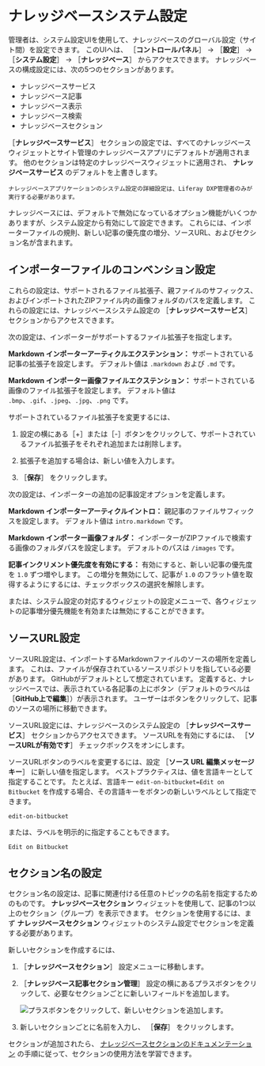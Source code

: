 # ナレッジベースシステム設定

管理者は、システム設定UIを使用して、ナレッジベースのグローバル設定（サイト間）を設定できます。 このUIへは、 ［**コントロールパネル**］ &rarr; ［**設定**］ &rarr; ［**システム設定**］ &rarr; ［**ナレッジベース**］ からアクセスできます。 ナレッジベースの構成設定には、次の5つのセクションがあります。

* ナレッジベースサービス
* ナレッジベース記事
* ナレッジベース表示
* ナレッジベース検索
* ナレッジベースセクション

［**ナレッジベースサービス**］ セクションの設定では、すべてのナレッジベースウィジェットとサイト管理のナレッジベースアプリにデフォルトが適用されます。 他のセクションは特定のナレッジベースウィジェットに適用され、 **ナレッジベースサービス** のデフォルトを上書きします。

```{important}
ナレッジベースアプリケーションのシステム設定の詳細設定は、Liferay DXP管理者のみが実行する必要があります。
```

ナレッジベースには、デフォルトで無効になっているオプション機能がいくつかありますが、システム設定から有効にして設定できます。 これらには、インポーターファイルの規則、新しい記事の優先度の増分、ソースURL、およびセクション名が含まれます。

## インポーターファイルのコンベンション設定

これらの設定は、サポートされるファイル拡張子、親ファイルのサフィックス、およびインポートされたZIPファイル内の画像フォルダのパスを定義します。 これらの設定には、ナレッジベースシステム設定の ［**ナレッジベースサービス**］ セクションからアクセスできます。

次の設定は、インポーターがサポートするファイル拡張子を指定します。

**Markdown インポーターアーティクルエクステンション：** サポートされている記事の拡張子を設定します。 デフォルト値は `.markdown` および `.md` です。

**Markdown インポーター画像ファイルエクステンション：** サポートされている画像のファイル拡張子を設定します。 デフォルト値は `.bmp`、`.gif`、`.jpeg`、`.jpg`、`.png` です。

サポートされているファイル拡張子を変更するには、

1. 設定の横にある［+］または［-］ボタンをクリックして、サポートされているファイル拡張子をそれぞれ追加または削除します。

1. 拡張子を追加する場合は、新しい値を入力します。

1. ［**保存**］ をクリックします。

次の設定は、インポーターの追加の記事設定オプションを定義します。

**Markdown インポーターアーティクルイントロ：** 親記事のファイルサフィックスを設定します。 デフォルト値は `intro.markdown` です。

**Markdown インポーター画像フォルダ：** インポーターがZIPファイルで検索する画像のフォルダパスを設定します。 デフォルトのパスは `/images` です。

**記事インクリメント優先度を有効にする：** 有効にすると、新しい記事の優先度を `1.0` ずつ増やします。 この増分を無効にして、記事が `1.0` のフラット値を取得するようにするには、チェックボックスの選択を解除します。

または、システム設定の対応するウィジェットの設定メニューで、各ウィジェットの記事増分優先機能を有効または無効にすることができます。

## ソースURL設定

ソースURL設定は、インポートするMarkdownファイルのソースの場所を定義します。 これは、ファイルが保存されているソースリポジトリを指している必要があります。 GitHubがデフォルトとして想定されています。 定義すると、ナレッジベースでは、表示されている各記事の上にボタン（デフォルトのラベルは ［**GitHub上で編集**］）が表示されます。 ユーザーはボタンをクリックして、記事のソースの場所に移動できます。

ソースURL設定には、ナレッジベースのシステム設定の ［**ナレッジベースサービス**］ セクションからアクセスできます。 ソースURLを有効にするには、 ［**ソースURLが有効です**］ チェックボックスをオンにします。

ソースURLボタンのラベルを変更するには、設定 ［**ソース URL 編集メッセージ キー**］ に新しい値を指定します。 ベストプラクティスは、値を言語キーとして指定することです。 たとえば、言語キー `edit-on-bitbucket=Edit on Bitbucket` を作成する場合、その言語キーをボタンの新しいラベルとして指定できます。

    edit-on-bitbucket

または、ラベルを明示的に指定することもできます。 

    Edit on Bitbucket

## セクション名の設定

セクション名の設定は、記事に関連付ける任意のトピックの名前を指定するためのものです。 **ナレッジベースセクション** ウィジェットを使用して、記事の1つ以上のセクション（グループ）を表示できます。 セクションを使用するには、まず **ナレッジベースセクション** ウィジェットのシステム設定でセクションを定義する必要があります。

新しいセクションを作成するには、

1. ［**ナレッジベースセクション**］ 設定メニューに移動します。

1. ［**ナレッジベース記事セクション管理**］ 設定の横にあるプラスボタンをクリックして、必要なセクションごとに新しいフィールドを追加します。

    ![プラスボタンをクリックして、新しいセクションを追加します。](./knowledge-base-system-settings/images/01.png)

1. 新しいセクションごとに名前を入力し、 ［**保存**］ をクリックします。

セクションが追加されたら、 [ナレッジベースセクションのドキュメンテーション](other-knowledge-base-widgets.md#knowledge-base-section-widget) の手順に従って、セクションの使用方法を学習できます。
